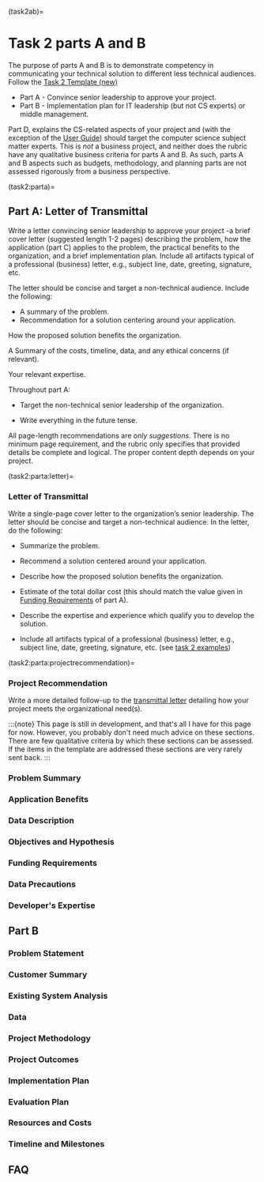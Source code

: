 
(task2ab)=

# Task 2 parts A and B

The purpose of parts A and B is to demonstrate competency in communicating your technical solution to different less technical audiences. Follow the [Task 2 Template (new)](https://westerngovernorsuniversity-my.sharepoint.com/:w:/g/personal/jim_ashe_wgu_edu/EWqB1zvgCDVMjsSivPMmFzYB4oUX-bj8Y5r4MjZt7f9xlQ?e=3F6xr2)

- Part A - Convince senior leadership to approve your project.
- Part B - Implementation plan for IT leadership (but not CS experts) or middle management.

Part D, explains the CS-related aspects of your project and (with the exception of the [User Guide](task2d:userguide)) should target the computer science subject matter experts. This is *not* a business project, and neither does the rubric have any qualitative business criteria for parts A and B. As such, parts A and B aspects such as budgets, methodology, and planning parts are not assessed rigorously from a business perspective.


(task2:parta)=

## Part A: Letter of Transmittal

Write a letter convincing senior leadership to approve your project -a brief cover letter (suggested length 1-2 pages) describing the problem, how the application (part C) applies to the problem, the practical benefits to the organization, and a brief implementation plan. Include all artifacts typical of a professional (business) letter, e.g., subject line, date, greeting, signature, etc.

The letter should be concise and target a non-technical audience. Include the following: 

 - A summary of the problem.
 - Recommendation for a solution centering around your application. 

How the proposed solution benefits the organization. 

A Summary of the costs, timeline, data, and any ethical concerns (if relevant). 

Your relevant expertise. 


Throughout part A:

- Target the non-technical senior leadership of the organization.

- Write everything in the future tense.

All page-length recommendations are *only suggestions*. There is no minimum page requirement, and the rubric only specifies that provided details be complete and logical. The proper content depth depends on your project. 

(task2:parta:letter)=

### Letter of Transmittal

Write a single-page cover letter to the organization’s senior leadership. The letter should be concise and target a non-technical audience. In the letter, do the following: 

- Summarize the problem.

- Recommend a solution centered around your application.

- Describe how the proposed solution benefits the organization.

- Estimate of the total dollar cost (this should match the value given in [Funding Requirements](task2:parta:funding) of part A).

- Describe the expertise and experience which qualify you to develop the solution.  

- Include all artifacts typical of a professional (business) letter, e.g., subject line, date, greeting, signature, etc. (see [task 2 examples](resources:examples))

(task2:parta:projectrecommendation)=

### Project Recommendation

Write a more detailed follow-up to the [transmittal letter](task2:parta:letter) detailing how your project meets the organizational need(s).

:::{note}
This page is still in development, and that's all I have for this page for now. However, you probably don't need much advice on these sections. There are few qualitative criteria by which these sections can be assessed. If the items in the template are addressed these sections are very rarely sent back.
:::

### Problem Summary

### Application Benefits

### Data Description

### Objectives and Hypothesis

### Funding Requirements

### Data Precautions

### Developer's Expertise

## Part B

### Problem Statement

### Customer Summary

### Existing System Analysis

### Data

### Project Methodology

### Project Outcomes

### Implementation Plan

### Evaluation Plan

### Resources and Costs

### Timeline and Milestones

## FAQ
